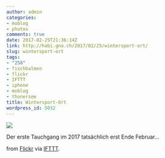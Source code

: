 ```yaml
---
author: admin
categories:
- moblog
- photos
comments: true
date: 2017-02-25T21:36:14Z
link: http://habi.gna.ch/2017/02/25/wintersport-ort/
slug: wintersport-ort
tags:
- "258"
- fischbalmen
- flickr
- IFTTT
- iphone
- moblog
- thunersee
title: Wintersport-Ort
wordpress_id: 5032
---
```


![](http://ift.tt/2lRDNH9)  

Der erste Tauchgang im 2017 tatsächlich erst Ende Februar...  

from [Flickr](http://flic.kr/p/Rd4KhK) via [IFTTT](http://ift.tt/1c4nCfM).
